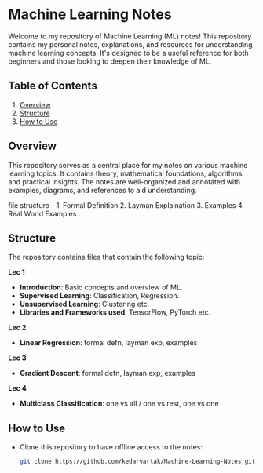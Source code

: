 # Machine Learning Notes

Welcome to my repository of Machine Learning (ML) notes! This repository contains my personal notes, explanations, and resources for understanding machine learning concepts. It's designed to be a useful reference for both beginners and those looking to deepen their knowledge of ML.

## Table of Contents
1. [Overview](#overview)
2. [Structure](#structure)
3. [How to Use](#how-to-use)

## Overview
This repository serves as a central place for my notes on various machine learning topics. It contains theory, mathematical foundations, algorithms, and practical insights. The notes are well-organized and annotated with examples, diagrams, and references to aid understanding.

file structure - 1. Formal Definition
2. Layman Explaination
3. Examples
4. Real World Examples

## Structure
The repository contains files that contain the following topic:

**Lec 1**
- **Introduction**: Basic concepts and overview of ML.
- **Supervised Learning**: Classification, Regression.
- **Unsupervised Learning**: Clustering etc.
- **Libraries and Frameworks used**: TensorFlow, PyTorch etc.

**Lec 2**
- **Linear Regression**: formal defn, layman exp, examples

**Lec 3**
- **Gradient Descent**: formal defn, layman exp, examples

**Lec 4**
- **Multiclass Classification**: one vs all / one vs rest, one vs one
  
## How to Use
- Clone this repository to have offline access to the notes:
  ```bash
  git clone https://github.com/kedarvartak/Machine-Learning-Notes.git
